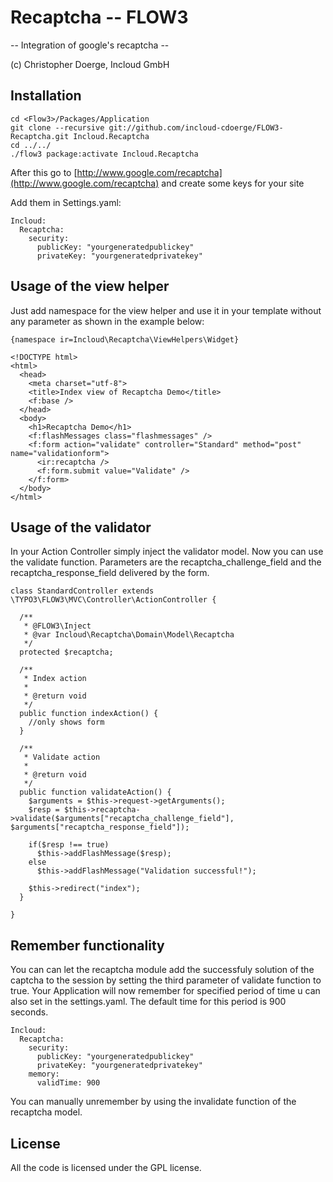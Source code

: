 Recaptcha -- FLOW3
==============================================
-- Integration of google's recaptcha --

(c) Christopher Doerge, Incloud GmbH

Installation
------------

```
cd <Flow3>/Packages/Application
git clone --recursive git://github.com/incloud-cdoerge/FLOW3-Recaptcha.git Incloud.Recaptcha
cd ../../
./flow3 package:activate Incloud.Recaptcha
```

After this go to [http://www.google.com/recaptcha](http://www.google.com/recaptcha) and create some keys for your site

Add them in Settings.yaml:

```
Incloud:
  Recaptcha:
    security:
      publicKey: "yourgeneratedpublickey"
      privateKey: "yourgeneratedprivatekey"
```

Usage of the view helper
------------------------

Just add namespace for the view helper and use it in your template without any parameter as shown in the example below:

```
{namespace ir=Incloud\Recaptcha\ViewHelpers\Widget}

<!DOCTYPE html>
<html>
  <head>
    <meta charset="utf-8">
    <title>Index view of Recaptcha Demo</title> 
    <f:base />
  </head>
  <body>
    <h1>Recaptcha Demo</h1>
    <f:flashMessages class="flashmessages" />
    <f:form action="validate" controller="Standard" method="post" name="validationform">
      <ir:recaptcha />
      <f:form.submit value="Validate" />
    </f:form>
  </body>
</html>
```

Usage of the validator
----------------------

In your Action Controller simply inject the validator model.
Now you can use the validate function.
Parameters are the recaptcha_challenge_field and the recaptcha_response_field delivered by the form.

```
class StandardController extends \TYPO3\FLOW3\MVC\Controller\ActionController {

  /**
   * @FLOW3\Inject
   * @var Incloud\Recaptcha\Domain\Model\Recaptcha
   */
  protected $recaptcha;

  /**
   * Index action
   *
   * @return void
   */
  public function indexAction() {
    //only shows form
  }

  /**
   * Validate action
   *
   * @return void
   */
  public function validateAction() {
    $arguments = $this->request->getArguments();
    $resp = $this->recaptcha->validate($arguments["recaptcha_challenge_field"], $arguments["recaptcha_response_field"]);
    
    if($resp !== true)
      $this->addFlashMessage($resp);
    else
      $this->addFlashMessage("Validation successful!");

    $this->redirect("index");
  }

}
```

Remember functionality
----------------------

You can can let the recaptcha module add the successfuly solution of the captcha to the session by setting the third parameter of validate function to true.
Your Application will now remember for specified period of time u can also set in the settings.yaml. The default time for this period is 900 seconds.

```
Incloud:
  Recaptcha:
    security:
      publicKey: "yourgeneratedpublickey"
      privateKey: "yourgeneratedprivatekey"
    memory:
      validTime: 900
```

You can manually unremember by using the invalidate function of the recaptcha model.

License
-------

All the code is licensed under the GPL license.